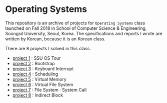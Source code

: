 # Operating Systems

This repository is an archive of projects for `Operating Systems` class launched on Fall 2018 in School of Computer Science & Engineering, Soongsil University, Seoul, Korea. The specifications and reports I wrote are written by Korean, because it is an Korean class.

There are 8 projects I solved in this class.

* [project 1](ssuos_p1) : SSU OS Tour
* [project 2](ssuos_p2) : Bootstrap
* [project 3](ssuos_p3) : Keyboard Interrupt
* [project 4](ssuos_p4) : Scheduling
* [project 5](ssuos_p5) : Virtual Memory
* [project 6](ssuos_p6) : Virtual File System
* [project 7](ssuos_p7) : File System &#183; System Call
* [project 8](2018SSUOS_P8) : Indirect Block
